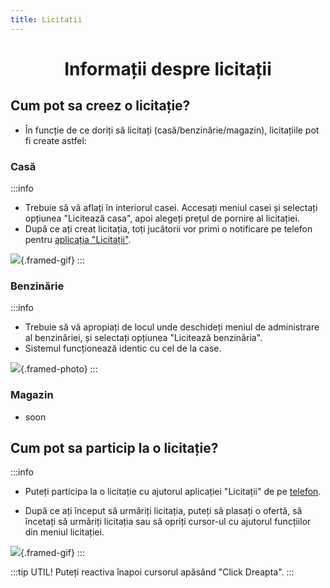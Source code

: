 ```yaml
---
title: Licitatii
---
```



# <span class="title-font"><center>Informații despre licitații</center></span>

## <span class="header-font">Cum pot sa creez o licitație?</span>

- În funcție de ce doriți să licitați (casă/benzinărie/magazin), licitațiile pot fi create astfel:

### <span class="header-font">Casă</span>

:::info
- Trebuie să vă aflați în interiorul casei. Accesați meniul casei și selectați opțiunea "Licitează casa", apoi alegeți prețul de pornire al licitației.
- După ce ați creat licitația, toți jucătorii vor primi o notificare pe telefon pentru [aplicația "Licitații"](/general/telefon.html#aplicatia-licitatii).

![](https://i.imgur.com/VCBmZue.gif){.framed-gif}
:::
### <span class="header-font">Benzinărie</span>

:::info
- Trebuie să vă apropiați de locul unde deschideți meniul de administrare al benzinăriei, și selectați opțiunea "Licitează benzinăria".
- Sistemul funcționează identic cu cel de la case.

![](https://i.imgur.com/R5aEYyd.png){.framed-photo}
:::

### <span class="header-font">Magazin</span>

- soon

## <span class="header-font">Cum pot sa particip la o licitație?</span>

:::info
- Puteți participa la o licitație cu ajutorul aplicației "Licitații" de pe [telefon](/general/telefon.html#aplicatia-licitatii).

- După ce ați început să urmăriți licitația, puteți să plasați o ofertă, să încetați să urmăriți licitația sau să opriți cursor-ul cu ajutorul funcțiilor din meniul licitației.

![](https://i.imgur.com/VUTfE0t.gif){.framed-gif}
:::

:::tip UTIL!
Puteți reactiva înapoi cursorul apăsând "Click Dreapta".
:::